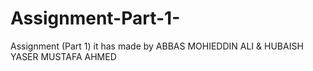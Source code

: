 # Assignment-Part-1-
Assignment (Part 1) it has made by ABBAS MOHIEDDIN ALI &amp; HUBAISH YASER MUSTAFA AHMED
